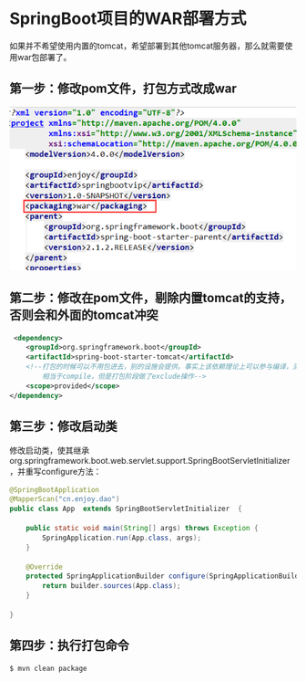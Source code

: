 # SpringBoot项目的WAR部署方式

如果并不希望使用内置的tomcat，希望部署到其他tomcat服务器，那么就需要使用war包部署了。

## 第一步：修改pom文件，打包方式改成war

![](../images/19.png)

## 第二步：修改在pom文件，剔除内置tomcat的支持，否则会和外面的tomcat冲突

```xml
 <dependency>
    <groupId>org.springframework.boot</groupId>
    <artifactId>spring-boot-starter-tomcat</artifactId>
    <!--打包的时候可以不用包进去，别的设施会提供。事实上该依赖理论上可以参与编译，测试，运行等周期。
        相当于compile，但是打包阶段做了exclude操作-->
    <scope>provided</scope>
</dependency>

```



## 第三步：修改启动类

修改启动类，使其继承org.springframework.boot.web.servlet.support.SpringBootServletInitializer，并重写configure方法：

```java
@SpringBootApplication
@MapperScan("cn.enjoy.dao")
public class App  extends SpringBootServletInitializer  {

    public static void main(String[] args) throws Exception {
        SpringApplication.run(App.class, args);
    }

    @Override
    protected SpringApplicationBuilder configure(SpringApplicationBuilder builder) {
        return builder.sources(App.class);
    }

}
```



## 第四步：执行打包命令

```shell
$ mvn clean package
```

